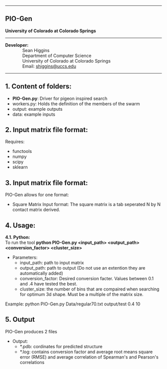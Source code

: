 ------------------------------------------------------------------------------------------------------------------------------------
PIO-Gen
------------------------------------------------------------------------------------------------------------------------------------


**University of Colorado at Colorado Springs**

----------------------------------------------------------------------

**Developer:** <br />
		 &nbsp;&nbsp;&nbsp;&nbsp;&nbsp;&nbsp;&nbsp;&nbsp;&nbsp;&nbsp;&nbsp;&nbsp;&nbsp;&nbsp;Sean Higgins <br />
		 &nbsp;&nbsp;&nbsp;&nbsp;&nbsp;&nbsp;&nbsp;&nbsp;&nbsp;&nbsp;&nbsp;&nbsp;&nbsp;&nbsp;Department of Computer Science <br />
		 &nbsp;&nbsp;&nbsp;&nbsp;&nbsp;&nbsp;&nbsp;&nbsp;&nbsp;&nbsp;&nbsp;&nbsp;&nbsp;&nbsp;University of Colorado at Colorado Springs <br />
		 &nbsp;&nbsp;&nbsp;&nbsp;&nbsp;&nbsp;&nbsp;&nbsp;&nbsp;&nbsp;&nbsp;&nbsp;&nbsp;&nbsp;Email: shiggins@uccs.edu

	 
--------------------------------------------------------------------	

**1.	Content of folders:**
-----------------------------------------------------------	
* **PIO-Gen.py**: Driver for pigeon inspired search
* workers.py: Holds the definition of the members of the swarm 
* output: example outputs
* data: example inputs

**2.	Input matrix file format:**
-----------------------------------------------------------
Requires:
* functools
* numpy
* scipy
* sklearn

**3.	Input matrix file format:**
-----------------------------------------------------------
PIO-Gen allows for one format:
* Square Matrix Input format: The square matrix is a tab seperated N by N contact matrix derived.


**4.	Usage:**
-----------------------------------------------------------
**4.1. 	Python:** <br />
To run the tool 	 **python PIO-Gen.py <input_path> <output_path> <conversion_factor> <cluster_size>** 

- Parameters:
	+ input_path: path to input matrix
	+ output_path: path to output (Do not use an extention they are automatically added)
	+ conversion_factor: Desired conversion facter. Values between 0.1 and .4 have tested the best.
	+ cluster_size: the number of bins that are compaired when searching for optimum 3d shape. Must be a multiple of the matrix size.

Example:
python PIO-Gen.py Data/regular70.txt output/test 0.4 10

**5.	Output**
-----------------------------------------------------------
PIO-Gen produces 2  files

- Output:
	+ *.pdb: cordinates for predicted structure
	+ *.log: contains conversion factor and average root means square error (RMSE) and average correlation of Spearman's and Pearson's correlations

